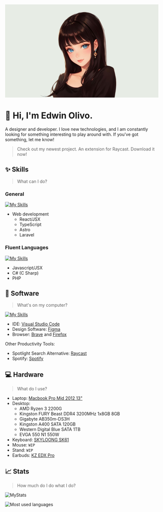 <p align="center">
  <img src="20230804212329.webp" alt="Picture of a black hait girl with a white background"/>
</p>

# 👋 Hi, I'm Edwin Olivo.
A designer and developer. I love new technologies, and I am constantly looking for something interesting to play around with. If you've got something, let me know!

> Check out my newest project. An extension for Raycast. Download it now!

<!-- <a title="Install chatgpt Raycast Extension" href="https://www.raycast.com/mrolivo/manga-calendar"><img src="https://www.raycast.com/mrolivo/manga-calendar/install_button@2x.png?v=1.0" height="64" style="height: 64px;" alt=""></a> -->

## ✨ Skills

> What can I do?

### General

[![My Skills](https://skillicons.dev/icons?i=html,css,react,js,ts,astro,pug,laravel)](https://skillicons.dev)
- Web development
  - React/JSX
  - TypeScript
  - Astro
  - Laravel

### Fluent Languages

[![My Skills](https://skillicons.dev/icons?i=js,cs,php)](https://skillicons.dev)

- Javascript/JSX
- C# (C Sharp)
- PHP

## 👾 Software
> What's on my computer?

[![My Skills](https://skillicons.dev/icons?i=figma,vscode)](https://skillicons.dev)

- IDE: [Visual Studio Code](https://code.visualstudio.com/)
- Design Software: [Figma](https://figma.com)
- Browser: [Brave](https://brave.com/) and [Firefox](https://www.mozilla.org/)

Other Productivity Tools:

- Spotlight Search Alternative: [Raycast](https://www.raycast.com/)
- Spotify: [Spotify](https://open.spotify.com/)

## 💻 Hardware

> What do I use?

 - Laptop: [Macbook Pro Mid 2012 13"](https://support.apple.com/kb/sp649?locale=en_US)
 - Desktop:
   - AMD Ryzen 3 2200G
   - Kingston FURY Beast DDR4 3200MHz 1x8GB 8GB
   - Gigabyte AB350m-DS3H
   - Kingston A400 SATA 120GB
   - Western Digital Blue SATA 1TB
   - EVGA 550 N1 550W
- Keyboard: [SKYLOONG SK61](https://epomaker.com/products/epomaker-sk61)
- Mouse: `WIP`
- Stand: `WIP`
- Earbuds: [KZ EDX Pro](https://kz-audio.com/kz-edx-pro.html)

## 📈 Stats
> How much do I do what I do?

![MyStats](https://github-profile-summary-cards.vercel.app/api/cards/profile-details?username=MrOlivo)

![Most used languages](https://github-readme-stats.vercel.app/api/top-langs?username=mrolivo&show_icons=true&locale=en&layout=compact)

